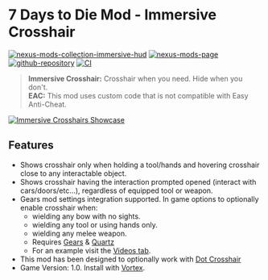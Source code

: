 # 7 Days to Die Mod - Immersive Crosshair

[![nexus-mods-collection-immersive-hud](https://img.shields.io/badge/Nexus%20Mods%20Collection-Immersive%20HUD%20-orange?style=flat-square&logo=spinrilla)](https://next.nexusmods.com/7daystodie/collections/epfqzi) [![nexus-mods-page](https://img.shields.io/badge/Nexus%20Mod-Immersive%20Crosshair%20-orange?style=flat-square&logo=spinrilla)](https://www.nexusmods.com/7daystodie/mods/5601) [![github-repository](https://img.shields.io/badge/GitHub-Repository-green?style=flat-square&logo=github)](https://github.com/rdok/7daystodie_mod_immersive_crosshair) [![CI](https://img.shields.io/github/actions/workflow/status/rdok/7dtd_immersive_crosshair/ci.yml?branch=main&label=CI&logo=github&logoColor=white&style=flat-square)](https://github.com/rdok/7dtd_immersive_crosshair/actions/workflows/ci.yml)

> **Immersive Crosshair:** Crosshair when you need. Hide when you don't.  
> **EAC:** This mod uses custom code that is not compatible with Easy Anti-Cheat.

[![Immersive Crosshairs Showcase](https://github.com/rdok/7daystodie_mod_immersive_crosshair/blob/main/documentation/showcase.gif?raw=true)](https://www.nexusmods.com/7daystodie/mods/5601)

## Features
- Shows crosshair only when holding a tool/hands and hovering crosshair close to any interactable object.
- Shows crosshair having the interaction prompted opened (interact with cars/doors/etc...), regardless of equipped tool or weapon.
- Gears mod settings integration supported. In game options to optionally enable crosshair when:
  - wielding any bow with no sights.   
  - wielding any tool or using hands only.
  - wielding any melee weapon.
  - Requires [Gears](https://www.nexusmods.com/7daystodie/mods/4017) &  [Quartz](https://www.nexusmods.com/7daystodie/mods/2409/)
  - For an example visit the [Videos tab](https://www.nexusmods.com/7daystodie/mods/5601?tab=videos#lg=2&slide=0).
- This mod has been designed to optionally work with [Dot Crosshair](https://www.nexusmods.com/7daystodie/mods/5640)
- Game Version: 1.0. Install with [Vortex](https://www.nexusmods.com/about/vortex/).

